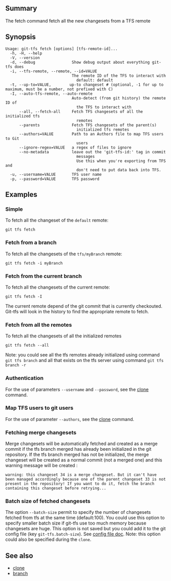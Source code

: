## Summary

The fetch command fetch all the new changesets from a TFS remote

## Synopsis

    Usage: git-tfs fetch [options] [tfs-remote-id]...
      -h, -H, --help
      -V, --version
      -d, --debug                Show debug output about everything git-tfs does
      -i, --tfs-remote, --remote, --id=VALUE
                                 The remote ID of the TFS to interact with
                                   default: default
      -t, --up-to=VALUE,        up-to changeset # (optional, -1 for up to maximum, must be a number, not prefixed with C) 
      -I, --auto-tfs-remote, --auto-remote
                                 Auto-detect (from git history) the remote ID of
                                   the TFS to interact with
          --all, --fetch-all     Fetch TFS changesets of all the initialized tfs
                                   remotes
          --parents              Fetch TFS changesets of the parent(s)
                                   initialized tfs remotes
          --authors=VALUE        Path to an Authors file to map TFS users to Git
                                   users
          --ignore-regex=VALUE   a regex of files to ignore
          --no-metadata          leave out the 'git-tfs-id:' tag in commit
                                   messages
                                   Use this when you're exporting from TFS and
                                   don't need to put data back into TFS.
      -u, --username=VALUE       TFS user name
      -p, --password=VALUE       TFS password
## Examples

### Simple

To fetch all the changeset of the `default` remote:

    git tfs fetch

### Fetch from a branch

To fetch all the changesets of the `tfs/myBranch` remote:

    git tfs fetch -i myBranch

### Fetch from the current branch

To fetch all the changesets of the current remote:

    git tfs fetch -I

The current remote depend of the git commit that is currently checkouted. Git-tfs will look in the history
to find the appropriate remote to fetch.

### Fetch from all the remotes

To fetch all the changesets of all the initialized remotes

    git tfs fetch --all

Note: you could see all the tfs remotes already initialized using command `git tfs branch` and
all that exists on the tfs server using command `git tfs branch -r`

### Authentication

For the use of parameters `--username` and `--password`, see the [clone](clone.md) command.

### Map TFS users to git users

For the use of parameter `--authors`, see the [clone](clone.md) command.

### Fetching merge changesets

Merge changesets will be automatically fetched and created as a merge commit if the tfs branch merged has already been initialized in the git repository.
If the tfs branch merged has not be initialized, the merge changeset will be created as a normal commit (not a merged one) and this warning message will be created :

    warning: this changeset 34 is a merge changeset. But it can't have been managed accordingly because one of the parent changeset 33 is not present in the repository! If you want to do it, fetch the branch containing this changeset before retrying...

### Batch size of fetched changesets

The option `--batch-size` permit to specify the number of changesets fetched from tfs at the same time (default:100).
You could use this option to specify smaller batch size if git-tfs use too much memory because changesets are huge.
This option is not saved but you could add it to the git config file (key `git-tfs.batch-size`). See [config file doc](../config.md). 
Note: this option could also be specified during the `clone`.

## See also

* [clone](clone.md)
* [branch](branch.md)
